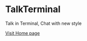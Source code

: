 # TalkTerminal
Talk in Terminal, Chat with new style

[Visit Home page](https://tun-application.github.io/talkterminal/)
